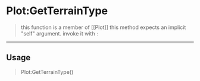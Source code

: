 # Plot:GetTerrainType
> this function is a member of [[Plot]]
> this method expects an implicit "self" argument. invoke it with `:`
-----
## Usage
> Plot:GetTerrainType()
